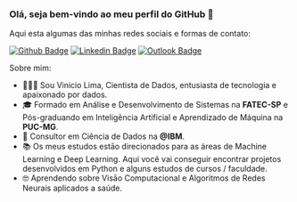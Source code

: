 ### Olá, seja bem-vindo ao meu perfil do GitHub 👋
Aqui esta algumas das minhas redes sociais e formas de contato:


[![Github Badge](https://img.shields.io/badge/-Github-000?style=flat-square&logo=Github&logoColor=white&link=https://github.com/VinicioLima98)](https://github.com/VinicioLima98)
[![Linkedin Badge](https://img.shields.io/badge/-LinkedIn-blue?style=flat-square&logo=Linkedin&logoColor=white&link=https://www.linkedin.com/in/vinicio-lima/)](https://www.linkedin.com/in/vinicio-lima/)
[![Outlook Badge](https://img.shields.io/badge/email--000?style=social&logo=microsoft-outlook&logoColor=0078d4&link=mailto:vinicio-lima@outlook.com)](mailto:vinicio-lima@outlook.com)


Sobre mim:

- 🧔🏻‍♂️ Sou Vinicio Lima, Cientista de Dados, entusiasta de tecnologia e apaixonado por dados.
- 🎓 Formado em Análise e Desenvolvimento de Sistemas na <strong>FATEC-SP</strong> e Pós-graduando em Inteligência Artificial e Aprendizado de Máquina na  <strong>PUC-MG</strong>.
- 💼 Consultor em Ciência de Dados na <strong>@IBM</strong>.
- 📚 Os meus estudos estāo direcionados para as áreas de Machine Learning e Deep Learning. Aqui você vai conseguir encontrar projetos desenvolvidos em Python e alguns estudos de cursos / faculdade.
- 🤓 Aprendendo sobre Visāo Computacional e Algoritmos de Redes Neurais aplicados a saúde.
